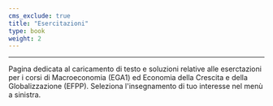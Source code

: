 ```yaml
---
cms_exclude: true
title: "Esercitazioni"
type: book
weight: 2
---
```

---
Pagina dedicata al caricamento di testo e soluzioni relative alle eserctazioni per i corsi di Macroeconomia (EGA1) ed Economia della Crescita e della Globalizzazione (EFPP).
Seleziona l'insegnamento di tuo interesse nel menù a sinistra.